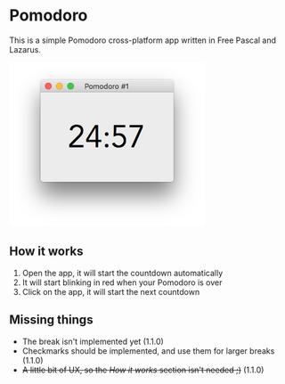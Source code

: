 # Pomodoro
This is a simple Pomodoro cross-platform app written in Free Pascal and Lazarus.

![Screenshot](Screenshot.png)

## How it works

1. Open the app, it will start the countdown automatically
2. It will start blinking in red when your Pomodoro is over
3. Click on the app, it will start the next countdown

## Missing things

- The break isn't implemented yet (1.1.0)
- Checkmarks should be implemented, and use them for larger breaks (1.1.0)
- ~~A little bit of UX, so the _How it works_ section isn't needed ;)~~ (1.1.0)
